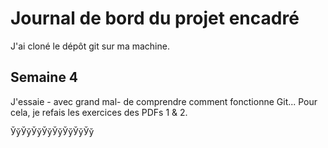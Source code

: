 # Journal de bord du projet encadré

J'ai cloné le dépôt git sur ma machine.


## Semaine 4
J'essaie - avec grand mal- de comprendre comment fonctionne Git... Pour cela, je refais les exercices des PDFs 1 & 2.

ЎўЎўЎўЎўЎўЎўЎўЎў
